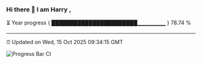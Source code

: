 ### Hi there 👋 I am Harry , 

⏳ Year progress { ███████████████████████▁▁▁▁▁▁▁ } 78.74 %

---

⏰ Updated on Wed, 15 Oct 2025 09:34:15 GMT

![Progress Bar CI](https://github.com/duykhang68/duykhang68/workflows/Progress%20Bar%20CI/badge.svg)
